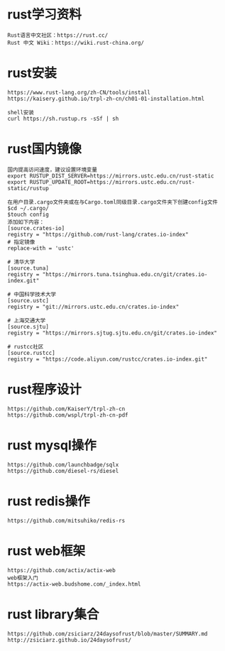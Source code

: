 # rust学习资料

	Rust语言中文社区：https://rust.cc/
	Rust 中文 Wiki：https://wiki.rust-china.org/

# rust安装

	https://www.rust-lang.org/zh-CN/tools/install
	https://kaisery.github.io/trpl-zh-cn/ch01-01-installation.html

	shell安装
	curl https://sh.rustup.rs -sSf | sh

# rust国内镜像

	国内提高访问速度，建议设置环境变量 
	export RUSTUP_DIST_SERVER=https://mirrors.ustc.edu.cn/rust-static
	export RUSTUP_UPDATE_ROOT=https://mirrors.ustc.edu.cn/rust-static/rustup

	在用户目录.cargo文件夹或在与Cargo.toml同级目录.cargo文件夹下创建config文件
	$cd ~/.cargo/
	$touch config
	添加如下内容：
	[source.crates-io]
	registry = "https://github.com/rust-lang/crates.io-index"
	# 指定镜像
	replace-with = 'ustc'

	# 清华大学
	[source.tuna]
	registry = "https://mirrors.tuna.tsinghua.edu.cn/git/crates.io-index.git"

	# 中国科学技术大学
	[source.ustc]
	registry = "git://mirrors.ustc.edu.cn/crates.io-index"

	# 上海交通大学
	[source.sjtu]
	registry = "https://mirrors.sjtug.sjtu.edu.cn/git/crates.io-index"

	# rustcc社区
	[source.rustcc]
	registry = "https://code.aliyun.com/rustcc/crates.io-index.git"

# rust程序设计

	https://github.com/KaiserY/trpl-zh-cn
	https://github.com/wspl/trpl-zh-cn-pdf

# rust mysql操作

	https://github.com/launchbadge/sqlx
	https://github.com/diesel-rs/diesel

# rust redis操作

	https://github.com/mitsuhiko/redis-rs

# rust web框架

	https://github.com/actix/actix-web
	web框架入门
	https://actix-web.budshome.com/_index.html

# rust library集合
	
	https://github.com/zsiciarz/24daysofrust/blob/master/SUMMARY.md
	http://zsiciarz.github.io/24daysofrust/